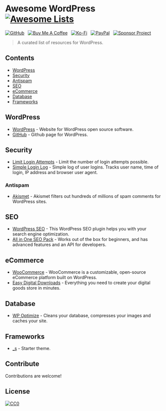 # Awesome WordPress [![Awesome Lists](https://srv-cdn.himpfen.io/badges/awesome-lists/awesomelists-flat.svg)](https://github.com/brandonhimpfen/awesome)

[![GitHub](https://srv-cdn.himpfen.io/badges/github/github-flat.svg)](https://github.com/sponsors/brandonhimpfen/) &nbsp; [![Buy Me A Coffee](https://srv-cdn.himpfen.io/badges/buymeacoffee/buymeacoffee-flat.svg)](https://www.buymeacoffee.com/brandonhimpfen) &nbsp; [![Ko-Fi](https://srv-cdn.himpfen.io/badges/kofi/kofi-flat.svg)](https://ko-fi.com/brandonhimpfen) &nbsp; [![PayPal](https://srv-cdn.himpfen.io/badges/paypal/paypal-flat.svg)](https://paypal.me/brandonhimpfen) &nbsp; [![Sponsor Project](https://srv-cdn.himpfen.io/badges/sponsor-project/sponsor-project-flat.svg)](https://brandon.tiny.us/donate)

> A curated list of resources for WordPress. 


## Contents

- [WordPress](#wordpress)
- [Security](#security)
- [Antispam](#antispam)
- [SEO](#seo)
- [eCommerce](#ecommerce)
- [Database](#database)
- [Frameworks](#frameworks)

## WordPress

- [WordPress](http://wordpress.org/) - Website for WordPress open source software.
- [GitHub](https://github.com/WordPress) - Github page for WordPress.

## Security

- [Limit Login Attempts](http://wordpress.org/plugins/limit-login-attempts/) - Limit the number of login attempts possible.
- [Simple Login Log](http://wordpress.org/plugins/simple-login-log/) - Simple log of user logins. Tracks user name, time of login, IP address and browser user agent.

### Antispam

- [Akismet](http://akismet.com/) - Akismet filters out hundreds of millions of spam comments for WordPress sites.

## SEO

- [WordPress SEO](https://wordpress.org/plugins/wordpress-seo/) - This WordPress SEO plugin helps you with your search engine optimization.
- [All in One SEO Pack](http://wordpress.org/plugins/all-in-one-seo-pack/) -  Works out of the box for beginners, and has advanced features and an API for developers.

## eCommerce

- [WooCommerce](http://www.woothemes.com/woocommerce/) - WooCommerce is a customizable, open-source eCommerce platform built on WordPress.
- [Easy Digital Downloads](https://easydigitaldownloads.com/) - Everything you need to create your digital goods store in minutes.

## Database

- [WP Optimize](http://wordpress.org/plugins/wp-optimize/) - Cleans your database, compresses your images and caches your site.

## Frameworks

- [_s](http://underscores.me/) - Starter theme.

## Contribute

Contributions are welcome!

## License

[![CC0](https://mirrors.creativecommons.org/presskit/buttons/88x31/svg/by-sa.svg)](http://creativecommons.org/licenses/by-sa/4.0/)
